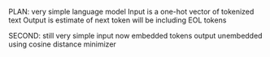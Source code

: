 PLAN:
very simple language model
Input is a one-hot vector of tokenized text
Output is estimate of next token
will be including EOL tokens

SECOND:
still very simple
input now embedded tokens
output unembedded using cosine distance minimizer

